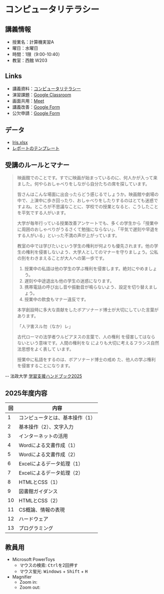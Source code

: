 # コンピュータリテラシー

## 講義情報

- 授業名：計算機実習A
- 曜日：水曜日
- 時間：1限（9:00-10:40）
- 教室：西館 W203

## Links

- 講義資料：[コンピュータリテラシー](https://zi-ang-liu.github.io/jb-cs101/)
- 演習課題：[Google Classroom](https://classroom.google.com/c/NzYyMTI5NTMwNjk1?cjc=fhdwwdgz)
- 画面共用：[Meet](https://meet.google.com/gxw-nvog-tuh)
- 講義改善：[Google Form](https://forms.gle/MfVHGFVDyYzuDF9n8)
- 公欠申請：[Google Form](https://forms.gle/JNXsgTWQBpYbVJFR9)

## データ

- [Iris.xlsx](./contents/operations/excel/data/iris.xlsx)
- [レポートのテンプレート](./contents/operations/excel/data/report_template.docx)

## 受講のルールとマナー

> 映画館でのことです。すでに映画が始まっているのに、何人かが入って来ました。何やらおしゃべりをしながら自分たちの席を探しています。
> 
> 皆さんはこんな場面に出会ったらどう感じるでしょうか。映画館や劇場の中で、上演中に歩き回ったり、おしゃべりをしたりするのはとても迷惑ですよね。ところが不思議なことに、学校での授業となると、こうしたことを平気でする人がいます。
> 
> 大学が毎年行っている授業改善アンケートでも、多くの学生から「授業中に周囲のおしゃべりがうるさくて勉強にならない」、「平気で遅刻や早退をする人がいる」といった不満の声が上がっています。
> 
> 教室の中では学びたいという学生の権利が何よりも優先されます。他の学生の権利を侵害しないよう、大学人としてのマナーを守りましょう。公私の別をわきまえることが大人への第一歩です。
>
> 1. 授業中の私語は他の学生の学ぶ権利を侵害します。絶対にやめましょう。
> 2. 遅刻や中途退出も他の学生の迷惑になります。
> 3. 携帯電話の呼び出し音や振動音が鳴らないよう、設定を切り替えましょう。
> 4. 授業中の飲食もマナー違反です。
>
> 本学創設時に多大な貢献をしたボアソナード博士が大切にしていた言葉があります。
> 
> 「人ヲ害スル勿（なか）レ」
> 
> 古代ローマの法学者ウルピアヌスの言葉で、人の権利
を侵害してはならないという意味です。人間の権利をな
によりも大切に考えるフランス自然法思想をよく表して
います。
> 
> 授業中に私語をするのは、ボアソナード博士の戒め
た、他人の学ぶ権利を侵害することになります。

-- 法政大学 [学習支援ハンドブック2025](https://hosei-hondana.actibookone.com/content/detail?param=eyJjb250ZW50TnVtIjo5NzcwNywiY2F0ZWdvcnlOdW0iOjY4MTV9&pNo=1)

## 2025年度内容

| 回  | 内容                            |
| --- | ------------------------------- |
| 1   | コンピュータとは、基本操作（1） |
| 2   | 基本操作（2）、文字入力         |
| 3   | インターネットの活用            |
| 4   | Wordによる文書作成（1）         |
| 5   | Wordによる文書作成（2）         |
| 6   | Excelによるデータ処理（1）      |
| 7   | Excelによるデータ処理（2）      |
| 8   | HTMLとCSS（1）                  |
| 9   | 図書館ガイダンス                |
| 10  | HTMLとCSS（2）                  |
| 11  | CS概論、情報の表現              |
| 12  | ハードウェア                    |
| 13  | プログラミング                  |

<!-- | 13  | プログラミングの基礎            |
| 14  | アルゴリズムとデータ構造        |
| 15  | 人工知能                        | -->

## 教員用

- Microsoft PowerToys
  - マウスの検索: <kbd>Ctrl</kbd>を2回押す
  - マウス蛍光: <kbd>Windows</kbd> + <kbd>Shift</kbd> + <kbd>H</kbd>
- Magnifier
  - Zoom in:
  - Zoom out: 
